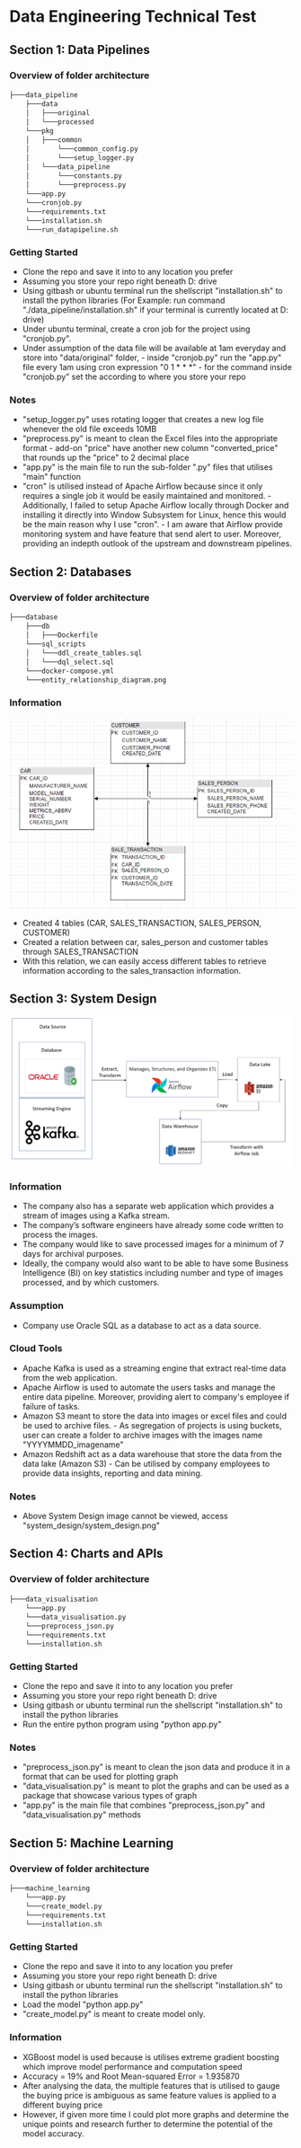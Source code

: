 # Data Engineering Technical Test
## Section 1: Data Pipelines

### Overview of folder architecture

    ├───data_pipeline
        ├───data
        │   ├───original
        │   └───processed
        └───pkg
        │   ├───common
        │       └───common_config.py
        │       └───setup_logger.py
        │   └───data_pipeline
        │       └───constants.py
        │       └───preprocess.py
        └───app.py
        └───cronjob.py
        └───requirements.txt
        └───installation.sh
        └───run_datapipeline.sh

### Getting Started
- Clone the repo and save it into to any location you prefer
- Assuming you store your repo right beneath D: drive
- Using gitbash or ubuntu terminal run the shellscript "installation.sh" to install the python libraries (For Example: run command "./data_pipeline/installation.sh" if your terminal is currently located at D: drive)
- Under ubuntu terminal, create a cron job for the project using "cronjob.py".
- Under assumption of the data file will be available at 1am everyday and store into "data/original" folder, 
        -   inside "cronjob.py" run the "app.py" file every 1am using cron expression "0 1 * * *"
        -   for the command inside "cronjob.py" set the <path> according to where you store your repo


### Notes
- "setup_logger.py" uses rotating logger that creates a new log file whenever the old file exceeds 10MB
- "preprocess.py" is meant to clean the Excel files into the appropriate format
        - add-on "price" have another new column "converted_price" that rounds up the "price" to 2 decimal place
- "app.py" is the main file to run the sub-folder ".py" files that utilises "main" function
- "cron" is utilised instead of Apache Airflow because since it only requires a single job it would be easily maintained and monitored.
        - Additionally, I failed to setup Apache Airflow locally through Docker and installing it directly into Window Subsystem for Linux, hence this would be the main reason why I use "cron".
        - I am aware that Airflow provide monitoring system and have feature that send alert to user. Moreover, providing an indepth outlook of the upstream and downstream pipelines.


## Section 2: Databases

### Overview of folder architecture

    ├───database
        ├───db
        │   ├───Dockerfile
        └───sql_scripts
        │   └───ddl_create_tables.sql
        │   └───dql_select.sql
        └───docker-compose.yml
        └───entity_relationship_diagram.png


### Information
![Entity Relationship Diagram](database/entity_relationship_diagram.png?raw=true)
- Created 4 tables (CAR, SALES_TRANSACTION, SALES_PERSON, CUSTOMER)
- Created a relation between car, sales_person and customer tables through SALES_TRANSACTION
- With this relation, we can easily access different tables to retrieve information according to the sales_transaction information.

## Section 3: System Design
![System Design](system_design/system_design.png?raw=true)

### Information
- The company also has a separate web application which provides a stream of images using a Kafka stream.
- The company’s software engineers have already some code written to process the images.
- The company would like to save processed images for a minimum of 7 days for archival purposes.
- Ideally, the company would also want to be able to have some Business Intelligence (BI) on key statistics including number and type of images processed, and by which customers.
### Assumption
- Company use Oracle SQL as a database to act as a data source.

### Cloud Tools
- Apache Kafka is used as a streaming engine that extract real-time data from the web application.
- Apache Airflow is used to automate the users tasks and manage the entire data pipeline. Moreover, providing alert to company's employee if failure of tasks.
- Amazon S3 meant to store the data into images or excel files and could be used to archive files.
        - As segregation of projects is using buckets, user can create a folder to archive images with the images name "YYYYMMDD_imagename"
- Amazon Redshift act as a data warehouse that store the data from the data lake (Amazon S3)
        - Can be utilised by company employees to provide data insights, reporting and data mining.

### Notes
- Above System Design image cannot be viewed, access "system_design/system_design.png"

## Section 4: Charts and APIs

### Overview of folder architecture
    ├───data_visualisation
        └───app.py
        └───data_visualisation.py
        └───preprocess_json.py
        └───requirements.txt
        └───installation.sh

### Getting Started
- Clone the repo and save it into to any location you prefer
- Assuming you store your repo right beneath D: drive
- Using gitbash or ubuntu terminal run the shellscript "installation.sh" to install the python libraries
- Run the entire python program using "python app.py"

### Notes
- "preprocess_json.py" is meant to clean the json data and produce it in a format that can be used for plotting graph
- "data_visualisation.py" is meant to plot the graphs and can be used as a package that showcase various types of graph
- "app.py" is the main file that combines "preprocess_json.py" and "data_visualisation.py" methods

## Section 5: Machine Learning

### Overview of folder architecture
    ├───machine_learning
        └───app.py
        └───create_model.py
        └───requirements.txt
        └───installation.sh
        
### Getting Started
- Clone the repo and save it into to any location you prefer
- Assuming you store your repo right beneath D: drive
- Using gitbash or ubuntu terminal run the shellscript "installation.sh" to install the python libraries
- Load the model "python app.py"
- "create_model.py" is meant to create model only.

### Information
- XGBoost model is used because is utilises extreme gradient boosting which improve model performance and computation speed
- Accuracy = 19% and Root Mean-squared Error = 1.935870
- After analysing the data, the multiple features that is utilised to gauge the buying price is ambiguous as same feature values is applied to a different buying price
- However, if given more time I could plot more graphs and determine the unique points and research further to determine the potential of the model accuracy.

